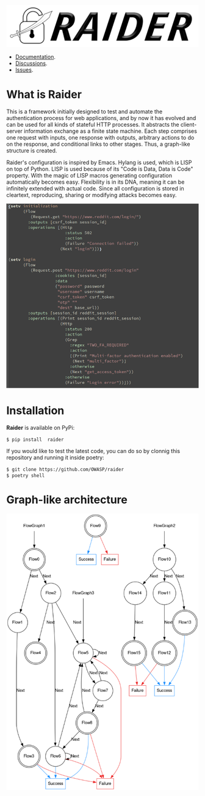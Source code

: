 ![Raider logo](./ext/logo.png)

- [Documentation](https://docs.raiderauth.com/en/latest/).
- [Discussions](https://github.com/OWASP/raider/discussions).
- [Issues](https://github.com/OWASP/raider/issues).

# What is Raider

This is a framework initially designed to test and automate the
authentication process for web applications, and by now it has evolved
and can be used for all kinds of stateful HTTP processes. It abstracts
the client-server information exchange as a finite state machine. Each
step comprises one request with inputs, one response with outputs,
arbitrary actions to do on the response, and conditional links to
other stages. Thus, a graph-like structure is created.

Raider's configuration is inspired by Emacs. Hylang is used, which is
LISP on top of Python. LISP is used because of its "Code is Data, Data
is Code" property. With the magic of LISP macros generating
configuration automatically becomes easy. Flexibility is in its DNA,
meaning it can be infinitely extended with actual code. Since all
configuration is stored in cleartext, reproducing, sharing or
modifying attacks becomes easy.

![Example hylang configuration](./ext/config.png)


# Installation

**Raider** is available on PyPi:

```
$ pip install  raider
```

If you would like to test the latest code, you can do so by clonnig
this repository and running it inside poetry:

```
$ git clone https://github.com/OWASP/raider
$ poetry shell
```


# Graph-like architecture

![Flows and FlowGraphs](./ext/graph.png)
